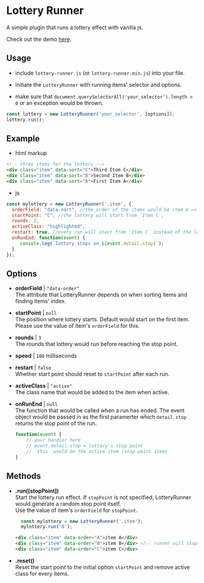 # Lottery Runner

A simple plugin that runs a lottery effect with vanilla js.

Check out the demo [here](https://tri613.github.io/lottery-runner/).

## Usage

- include `lottery-runner.js` (or `lottery-runner.min.js`) into your file.

- initiate the `LotteryRunner` with running items' selector and options.

- make sure that `document.querySelectorAll('your_selector').length > 0` or an exception would be thrown.

```js
const lottery = new LotteryRunner('your_selector', [options]);
lottery.run();
```

## Example

- html markup
```html
<!-- three items for the lottery -->
<div class="item" data-sort="C">Third Item C</div>
<div class="item" data-sort="B">Second Item B</div>
<div class="item" data-sort="A">First Item A</div>
```
- js
```js
const mylottery = new LotteryRunner('.item', {
  orderField: "data-sort", //the order of the items would be item A => item B => item C
  startPoint: "C", //the lottery will start from `Item C`,
  rounds: 2,
  activeClass: "highlighted",
  restart: true, //every run will start from `Item C` instead of the last stop point
  onRunEnd: function(event) {
     console.log(`lottery stops on ${event.detail.stop}`);
  }
});
```

## Options

- **orderField** | `"data-order"`  
  The attribute that LotteryRunner depends on when sorting items and finding items' index.

- **startPoint** | `null`  
  The position where lottery starts.
  Default would start on the first item.  
  Please use the value of item's `orderField` for this.

- **rounds** | `3`  
  The rounds that lottery would run before reaching the stop point.

- **speed** | `100` milliseconds

- **restart** | `false`  
  Whether start point should reset to `startPoint` after each run.

- **activeClass** | `"active"`  
  The class name that would be added to the item when active.

- **onRunEnd** | `null`  
  The function that would be called when a run has ended.
  The event object would be passed in as the first paramerter which `detail.stop` returns the stop point of the run.
  ```js
  function(event) {
      // your handler here
      // event.detail.stop = lottery's stop point
      // `this` would be the active item (stop point item)
  }
  ```
  
 ## Methods

- **.run([stopPoint])**  
  Start the lottery run effect. If `stopPoint` is not specified,
  LotteryRunner would generate a random stop point itself.  
  Use the value of item's `orderField` for `stopPoint`.

  ```js
    const mylottery = new LotteryRunner('.item');
    mylottery.run('B');
  ```
  ```html
  <div class="item" data-order="A">item A</div>
  <div class="item" data-order="B">item B</div> <!-- runner will stop here -->
  <div class="item" data-order="C">item C</div>
  ```

- **.reset()**  
  Reset the start point to the initial option `startPoint` and remove active class for every items.
